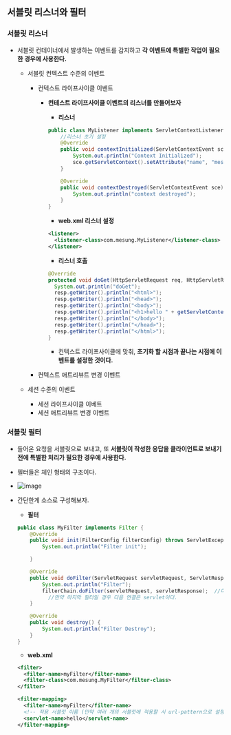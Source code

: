 ## 서블릿 리스너와 필터

### 서블릿 리스너

- 서블릿 컨테이너에서 발생하는 이벤트를 감지하고 **각 이벤트에 특별한 작업이 필요한 경우에 사용한다.**

  - 서블릿 컨텍스트 수준의 이벤트

    - 컨텍스트 라이프사이클 이벤트

      - **컨테스트 라이프사이클 이벤트의 리스너를 만들어보자**

        - **리스너**

        ```java
        public class MyListener implements ServletContextListener {
          	//리스너 초기 설정
            @Override
            public void contextInitialized(ServletContextEvent sce) {
                System.out.println("Context Initialized");
                sce.getServletContext().setAttribute("name", "mesung");
            }
        
            @Override
            public void contextDestroyed(ServletContextEvent sce) {
                System.out.println("context destroyed");
            }
        }
        
        ```

        - **web.xml 리스너 설정**

        ~~~xml
        <listener>
          <listener-class>com.mesung.MyListener</listener-class>
        </listener>
        ~~~

        - **리스너 호출**

        ~~~java
        @Override
        protected void doGet(HttpServletRequest req, HttpServletResponse resp) throws IOException {
          System.out.println("doGet");
          resp.getWriter().println("<html>");
          resp.getWriter().println("<head>");
          resp.getWriter().println("<body>");
          resp.getWriter().println("<h1>hello " + getServletContext().getAttribute("name") + "servlet</h1>");
          resp.getWriter().println("</body>");
          resp.getWriter().println("</head>");
          resp.getWriter().println("</html>");
        }
        ~~~

        - 컨텍스트 라이프사이클에 맞춰, **초기화 할 시점과 끝나는 시점에 이벤트를 설정한 것이다.**

        

    - 컨텍스트 애트리뷰트 변경 이벤트

  - 세션 수준의 이벤트

    - 세션 라이프사이클 이베트
    - 세션 애트리뷰트 변경 이벤트



### 서블릿 필터

- 들어온 요청을 서블릿으로 보내고, 또 **서블릿이 작성한 응답을 클라이언트로 보내기 전에 특별한 처리가 필요한 경우에 사용한다.**

- 필터들은 체인 형태의 구조이다.

- ![image](https://user-images.githubusercontent.com/40616436/74164419-15d75f00-4c67-11ea-9209-1260146d99a4.png)

- 간단한게 소스로 구성해보자.

  - **필터**

  ~~~java
  public class MyFilter implements Filter {
      @Override
      public void init(FilterConfig filterConfig) throws ServletException {
          System.out.println("Filter init");
  
      }
  
      @Override
      public void doFilter(ServletRequest servletRequest, ServletResponse servletResponse, FilterChain filterChain) throws IOException, ServletException {
          System.out.println("Filter");
          filterChain.doFilter(servletRequest, servletResponse);  //다음 필터로 연결을 해줘야한다.
        	//만약 마지막 필터일 경우 다음 연결은 servlet이다.
      }
  
      @Override
      public void destroy() {
          System.out.println("Filter Destroy");
      }
  }
  ~~~

  - **web.xml**

  ~~~xml
  <filter>
    <filter-name>myFilter</filter-name>
    <filter-class>com.mesung.MyFilter</filter-class>
  </filter>
  
  <filter-mapping>
    <filter-name>myFilter</filter-name>
    <!-- 적용 서블릿 이름 (만약 여러 개의 서블릿에 적용할 시 url-pattern으로 설정한다.)-->
    <servlet-name>hello</servlet-name>
  </filter-mapping>
  ~~~

  